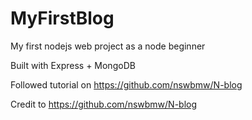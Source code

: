 # MyFirstBlog
My first nodejs web project as a node beginner

Built with Express + MongoDB

Followed tutorial on https://github.com/nswbmw/N-blog

Credit to https://github.com/nswbmw/N-blog
